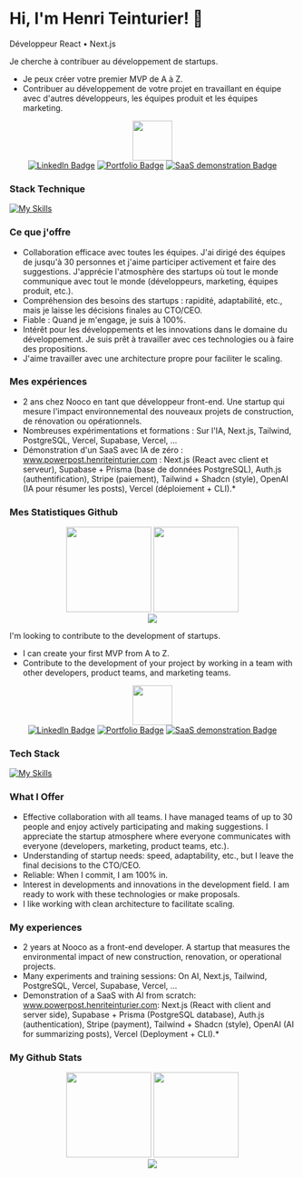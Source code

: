 # Hi, I'm Henri Teinturier! 👋 
Développeur React • Next.js

Je cherche à contribuer au développement de startups. 
- Je peux créer votre premier MVP de A à Z.
- Contribuer au développement de votre projet en travaillant en équipe avec d'autres développeurs, les équipes produit et les équipes marketing.

<div id="header" align="center">
  <img src="https://cdn-icons-png.flaticon.com/512/5072/5072860.png" width="70"/>
</div>

<div id="badges" align="center">
  <div align="center">
    <a href="https://www.linkedin.com/in/henri-teinturier/"><img src="https://img.shields.io/badge/LinkedIn-blue?logo=linkedin&logoColor=white" alt="LinkedIn Badge"/></a>
    <a href="https://www.henriteinturier.com"><img src="https://img.shields.io/badge/Portfolio-3b82f6" alt="Portfolio Badge"/></a>
    <a href="https://www.powerpost.henriteinturier.com"><img src="https://img.shields.io/badge/Sass%20Demonstration-8b5cf6" alt="SaaS demonstration Badge"/></a>
  </div>
</div>

### Stack Technique
[![My Skills](https://skillicons.dev/icons?i=nextjs,react,ts,tailwind,redux,ai,nodejs,prisma,supabase,git)](https://skillicons.dev)

### Ce que j'offre

- Collaboration efficace avec toutes les équipes. J'ai dirigé des équipes de jusqu'à 30 personnes et j'aime participer activement et faire des suggestions. J'apprécie l'atmosphère des startups où tout le monde communique avec tout le monde (développeurs, marketing, équipes produit, etc.).
- Compréhension des besoins des startups : rapidité, adaptabilité, etc., mais je laisse les décisions finales au CTO/CEO.
- Fiable : Quand je m'engage, je suis à 100%.
- Intérêt pour les développements et les innovations dans le domaine du développement. Je suis prêt à travailler avec ces technologies ou à faire des propositions.
- J'aime travailler avec une architecture propre pour faciliter le scaling.

### Mes expériences
- 2 ans chez Nooco en tant que développeur front-end. Une startup qui mesure l'impact environnemental des nouveaux projets de construction, de rénovation ou opérationnels.
- Nombreuses expérimentations et formations : Sur l'IA, Next.js, Tailwind, PostgreSQL, Vercel, Supabase, Vercel, ...
- Démonstration d'un SaaS avec IA de zéro : www.powerpost.henriteinturier.com : Next.js (React avec client et serveur), Supabase + Prisma (base de données PostgreSQL), Auth.js (authentification), Stripe (paiement), Tailwind + Shadcn (style), OpenAI (IA pour résumer les posts), Vercel (déploiement + CLI).*

### Mes Statistiques Github
<div align="center">
  <img src="https://github-readme-streak-stats.herokuapp.com?user=HenriTeinturier&theme=tokyonight" height="150px" />
  <img src="https://github-readme-stats.vercel.app/api/top-langs/?username=anuraghazra&hide=javascript,html&layout=compact" height="150px" />
</div>
<div align="center">
  <img src="https://github-readme-stats-git-master-henri-teinturiers-projects.vercel.app/api?show=reviews,discussions_started,discussions_answered&username=HenriTeinturier&theme=tokyonight&show_icons=true&rank_icon=github&hide_border=true&count_private=true"/>
</div>

I'm looking to contribute to the development of startups. 
- I can create your first MVP from A to Z.
- Contribute to the development of your project by working in a team with other developers, product teams, and marketing teams.

<div id="header" align="center">
  <img src="https://cdn-icons-png.flaticon.com/512/5072/5072860.png" width="70"/>
  
</div>
<div id="badges" align"center">
  <div align="center">
  <a  href="https://www.linkedin.com/in/henri-teinturier/"><img src="https://img.shields.io/badge/LinkedIn-blue?logo=linkedin&logoColor=white" alt="LinkedIn Badge"/></a>
  <a  href="https://www.henriteinturier.com"><img img src="https://img.shields.io/badge/Portfolio-3b82f6" alt="Portfolio Badge"/></a>
  <a  href="https://www.powerpost.henriteinturier.com"><img src="https://img.shields.io/badge/Sass%20Demonstration-8b5cf6" alt="SaaS demonstration Badge"/></a>
  </div>
</div>

### Tech Stack
[![My Skills](https://skillicons.dev/icons?i=nextjs,react,ts,tailwind,redux,ai,nodejs,prisma,supabase,git)](https://skillicons.dev)

### What I Offer

- Effective collaboration with all teams. I have managed teams of up to 30 people and enjoy actively participating and making suggestions. I appreciate the startup atmosphere where everyone communicates with everyone (developers, marketing, product teams, etc.).
- Understanding of startup needs: speed, adaptability, etc., but I leave the final decisions to the CTO/CEO.
- Reliable: When I commit, I am 100% in.
- Interest in developments and innovations in the development field. I am ready to work with these technologies or make proposals.
- I like working with clean architecture to facilitate scaling.

### My experiences
- 2 years at Nooco as a front-end developer. A startup that measures the environmental impact of new construction, renovation, or operational projects.
- Many experiments and training sessions: On AI, Next.js, Tailwind, PostgreSQL, Vercel, Supabase, Vercel, ...
- Demonstration of a SaaS with AI from scratch: www.powerpost.henriteinturier.com: Next.js (React with client and server side), Supabase + Prisma (PostgreSQL database), Auth.js (authentication), Stripe (payment), Tailwind + Shadcn (style), OpenAI (AI for summarizing posts), Vercel (Deployment + CLI).*

### My Github Stats
<div align="center"  >
  <img src="https://github-readme-streak-stats.herokuapp.com?user=HenriTeinturier&theme=tokyonight" height="150px" />
  <img src="https://github-readme-stats.vercel.app/api/top-langs/?username=anuraghazra&hide=javascript,html&layout=compact"  height="150px"  />
</div>
<div align="center">
  <img src="https://github-readme-stats-git-master-henri-teinturiers-projects.vercel.app/api?show=reviews,discussions_started,discussions_answered&username=HenriTeinturier&theme=tokyonight&show_icons=true&rank_icon=github&hide_border=true&count_private=true"/>
  
  </div>
</div>






<!---
HenriTeinturier/HenriTeinturier is a ✨ special ✨ repository because its `README.md` (this file) appears on your GitHub profile.
You can click the Preview link to take a look at your changes.
--->
